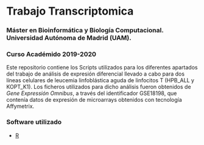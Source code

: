 # Trabajo Transcriptomica
###  Máster en Bioinformática y Biología Computacional. Universidad Autónoma de Madrid (UAM).
###  Curso Académido 2019-2020 

Este repositorio contiene los Scripts utilizados para los diferentes apartados del trabajo de análisis de expresión diferencial llevado a cabo para dos líneas celulares de leucemia linfoblástica aguda de linfocitos T (HPB_ALL y KOPT_K1).
Los ficheros utilizados para dicho análisis fueron obtenidos de _Gene Expressión Omnibus_, a través del identificador GSE18198, que contenía datos de expresión de microarrays obtenidos con tecnología Affymetrix.


### Software utilizado

* [R](https://www.r-project.org)
